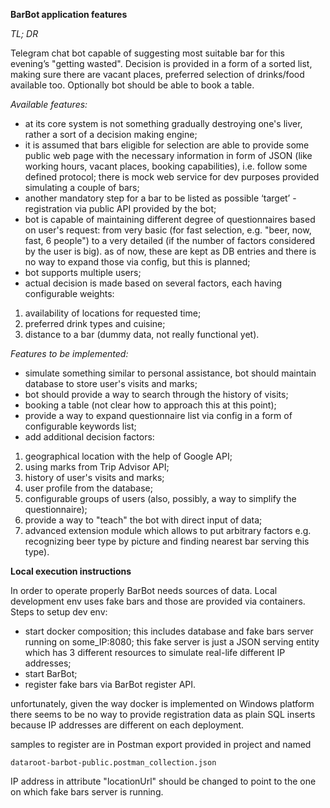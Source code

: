 **BarBot application features**

_TL; DR_

Telegram chat bot capable of suggesting most suitable bar for this evening’s "getting wasted".
Decision is provided in a form of a sorted list, making sure there are vacant places, preferred selection of drinks/food available too.
Optionally bot should be able to book a table.

_Available features:_

- at its core system is not something gradually destroying one's liver, rather a sort of a decision making engine;
- it is assumed that bars eligible for selection are able to provide some public web page with the necessary information in form of JSON (like working hours, vacant places, booking capabilities), i.e. follow some defined protocol; there is mock web service for dev purposes provided simulating a couple of bars;
- another mandatory step for a bar to be listed as possible ‘target’ - registration via public API provided by the bot;
- bot is capable of maintaining different degree of questionnaires based on user's request: from very basic (for fast selection, e.g. "beer, now, fast, 6 people") to a very detailed (if the number of factors considered by the user is big). as of now, these are kept as DB entries and there is no way to expand those via config, but this is planned;
- bot supports multiple users;
- actual decision is made based on several factors, each having configurable weights:
1) availability of locations for requested time;
2) preferred drink types and cuisine;
3) distance to a bar (dummy data, not really functional yet).

_Features to be implemented:_

- simulate something similar to personal assistance, bot should maintain database to store user's visits and marks;
- bot should provide a way to search through the history of visits;
- booking a table (not clear how to approach this at this point);
- provide a way to expand questionnaire list via config in a form of configurable keywords list; 
- add additional decision factors:
1) geographical location with the help of Google API;
2) using marks from Trip Advisor API;
3) history of user's visits and marks;
4) user profile from the database;
5) configurable groups of users (also, possibly, a way to simplify the questionnaire);
6) provide a way to "teach" the bot with direct input of data;
7) advanced extension module which allows to put arbitrary factors
   e.g. recognizing beer type by picture and finding nearest bar serving this type).

**Local execution instructions**

In order to operate properly BarBot needs sources of data. Local development env uses fake bars and those are provided via containers.
Steps to setup dev env:
- start docker composition; this includes database and fake bars server running on some_IP:8080; this fake server is just a JSON serving entity which has 3 different resources to simulate real-life different IP addresses;
- start BarBot;
- register fake bars via BarBot register API.

unfortunately, given the way docker is implemented on Windows platform there seems to be no way to provide registration data as plain SQL inserts because IP addresses are different on each deployment.

samples to register are in Postman export provided in project and named

`dataroot-barbot-public.postman_collection.json`

IP address in attribute "locationUrl" should be changed to point to the one on which fake bars server is running.
